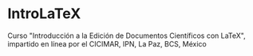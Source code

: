 # IntroLaTeX
Curso "Introducción a la Edición de Documentos Científicos con LaTeX", impartido en línea por el CICIMAR, IPN, La Paz, BCS, México
